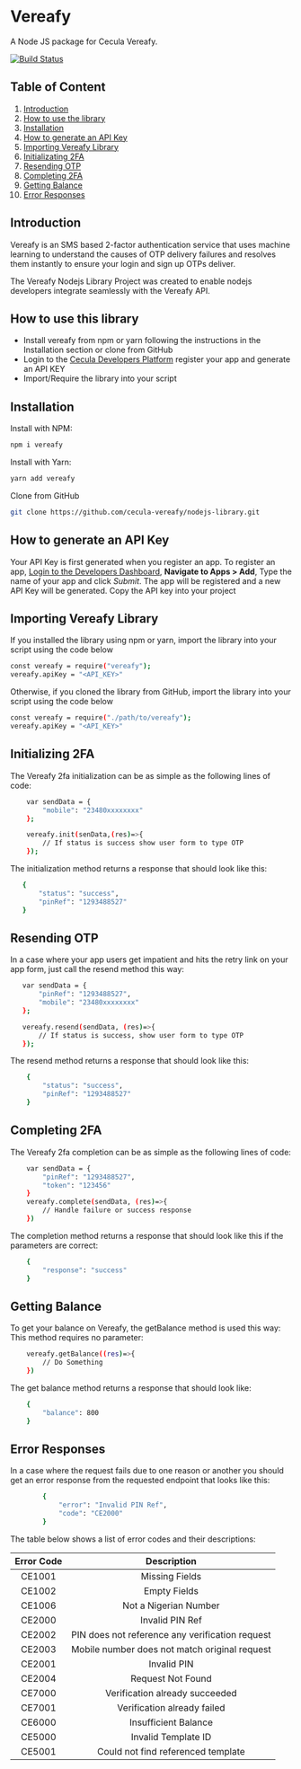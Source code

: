 # Vereafy
A Node JS package for Cecula Vereafy.

[![Build Status](https://travis-ci.org/cecula-vereafy/nodejs-library.svg?branch=master)](https://travis-ci.org/cecula-vereafy/nodejs-library)

## Table of Content
1.  [Introduction](#introduction)
2.  [How to use the library](#how-to-use-this-library)
3.  [Installation](#installation)
4.  [How to generate an API Key](#how-to-generate-an-api-key)
5.  [Importing Vereafy Library](#importing-vereafy-library)
6.  [Initializating 2FA](#initializing-2fa)
7.  [Resending OTP](#resending-otp)
8.  [Completing 2FA](#completing-2fa)
9.  [Getting Balance](#getting-balance)
10. [Error Responses](#error-responses)

## Introduction

Vereafy is an SMS based 2-factor authentication service that uses machine learning to understand the causes of OTP delivery failures and resolves them instantly to ensure your login and sign up OTPs deliver.

The Vereafy Nodejs Library Project was created to enable nodejs developers integrate seamlessly with the Vereafy API.

## How to use this library
*   Install vereafy from npm or yarn following the instructions in the Installation section or clone from GitHub
*   Login to the <a href="https://developer.cecula.com" target="_blank">Cecula Developers Platform</a> register your app and generate an API KEY
*   Import/Require the library into your script

## Installation
Install with NPM:
```sh
npm i vereafy
```
Install with Yarn:
```sh
yarn add vereafy
```
Clone from GitHub
```sh
git clone https://github.com/cecula-vereafy/nodejs-library.git
```
 
## How to generate an API Key

Your API Key is first generated when you register an app. To register an app,
<a href="https://developer.cecula.com" target="_blank">Login to the Developers Dashboard</a>, __Navigate to Apps > Add__, Type the name of your app and click *Submit*. The app will be registered and a new API Key will be generated. Copy the API key into your project

## Importing Vereafy Library
If you installed the library using npm or yarn, import the library into your script using the code below
```sh
const vereafy = require("vereafy");
vereafy.apiKey = "<API_KEY>"
```
Otherwise, if you cloned the library from GitHub, import the library into your script using the code below
```sh
const vereafy = require("./path/to/vereafy");
vereafy.apiKey = "<API_KEY>"
```

## Initializing 2FA
The Vereafy 2fa initialization can be as simple as the following lines of code:
```sh
    var sendData = {
        "mobile": "23480xxxxxxxx"
    };

    vereafy.init(senData,(res)=>{
        // If status is success show user form to type OTP
    });
```
The initialization method returns a response that should look like this:
 ```sh
    {
        "status": "success",
        "pinRef": "1293488527"
    }
```

## Resending OTP
In a case where your app users get impatient and hits the retry link on your app form, just call the resend method this way:
 ```sh
    var sendData = {
        "pinRef": "1293488527",
        "mobile": "23480xxxxxxxx"
    };

    vereafy.resend(sendData, (res)=>{
        // If status is success, show user form to type OTP
    });
```

The resend method returns a response that should look like this:

```sh
    {
        "status": "success",
        "pinRef": "1293488527"
    }
```

## Completing 2FA
The Vereafy 2fa completion can be as simple as the following lines of code:
```sh
    var sendData = {
        "pinRef": "1293488527",
        "token": "123456"
    }
    vereafy.complete(sendData, (res)=>{
        // Handle failure or success response
    })
```

The completion method returns a response that should look like this if the parameters are correct:

```sh
    {
        "response": "success"
    }
```

## Getting Balance
To get your balance on Vereafy, the getBalance method is used this way:
This method requires no parameter:
```sh
    vereafy.getBalance((res)=>{
        // Do Something
    })
```

The get balance method returns a response that should look like:

```sh
    {
        "balance": 800
    }
```

## Error Responses

In a case where the request fails due to one reason or another you should get an error response from the requested endpoint that looks like this:

```sh
        {
            "error": "Invalid PIN Ref",
            "code": "CE2000"
        }
```
The table below shows a list of error codes and their descriptions:

| Error Code | Description                                     |
|:----------:| :----------------------------------------------:|
| CE1001     | Missing Fields                                  |
| CE1002     | Empty Fields                                    |
| CE1006     | Not a Nigerian Number                           |
| CE2000     | Invalid PIN Ref                                 |
| CE2002     | PIN does not reference any verification request |
| CE2003     | Mobile number does not match original request   |
| CE2001     | Invalid PIN                                     |
| CE2004     | Request Not Found                               |
| CE7000     | Verification already succeeded                  |
| CE7001     | Verification already failed                     |
| CE6000     | Insufficient Balance                            |
| CE5000     | Invalid Template ID                             |
| CE5001     | Could not find referenced template              |

